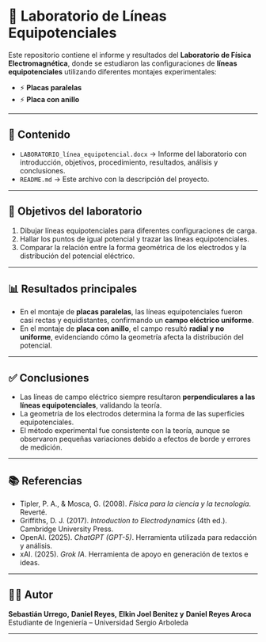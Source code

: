 # 🔬 Laboratorio de Líneas Equipotenciales

Este repositorio contiene el informe y resultados del **Laboratorio de Física Electromagnética**, donde se estudiaron las configuraciones de **líneas equipotenciales** utilizando diferentes montajes experimentales:

- ⚡ **Placas paralelas**  
- ⚡ **Placa con anillo**   

---

## 📂 Contenido
- `LABORATORIO_línea_equipotencial.docx` → Informe del laboratorio con introducción, objetivos, procedimiento, resultados, análisis y conclusiones.  
- `README.md` → Este archivo con la descripción del proyecto.  

---

## 🎯 Objetivos del laboratorio
1. Dibujar líneas equipotenciales para diferentes configuraciones de carga.  
2. Hallar los puntos de igual potencial y trazar las líneas equipotenciales.  
3. Comparar la relación entre la forma geométrica de los electrodos y la distribución del potencial eléctrico.  

---

## 📊 Resultados principales
- En el montaje de **placas paralelas**, las líneas equipotenciales fueron casi rectas y equidistantes, confirmando un **campo eléctrico uniforme**.  
- En el montaje de **placa con anillo**, el campo resultó **radial y no uniforme**, evidenciando cómo la geometría afecta la distribución del potencial.  

---

## ✅ Conclusiones
- Las líneas de campo eléctrico siempre resultaron **perpendiculares a las líneas equipotenciales**, validando la teoría.  
- La geometría de los electrodos determina la forma de las superficies equipotenciales.  
- El método experimental fue consistente con la teoría, aunque se observaron pequeñas variaciones debido a efectos de borde y errores de medición.  

---

## 📚 Referencias
- Tipler, P. A., & Mosca, G. (2008). *Física para la ciencia y la tecnología*. Reverté.  
- Griffiths, D. J. (2017). *Introduction to Electrodynamics* (4th ed.). Cambridge University Press.  
- OpenAI. (2025). *ChatGPT (GPT-5)*. Herramienta utilizada para redacción y análisis.  
- xAI. (2025). *Grok IA*. Herramienta de apoyo en generación de textos e ideas.  

---

## 👨‍💻 Autor
**Sebastián Urrego,**
**Daniel Reyes,**
**Elkin Joel Benitez y**
**Daniel Reyes Aroca**
Estudiante de Ingeniería – Universidad Sergio Arboleda  

---
